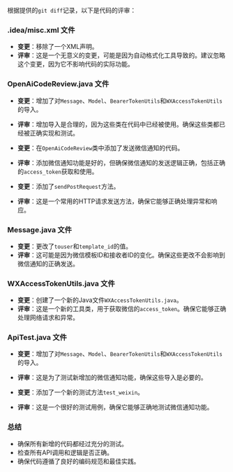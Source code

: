 根据提供的`git diff`记录，以下是代码的评审：

### .idea/misc.xml 文件
- **变更**：移除了一个XML声明。
- **评审**：这是一个无意义的变更，可能是因为自动格式化工具导致的。建议忽略这个变更，因为它不影响代码的实际功能。

### OpenAiCodeReview.java 文件
- **变更**：增加了对`Message`、`Model`、`BearerTokenUtils`和`WXAccessTokenUtils`的导入。
- **评审**：增加导入是合理的，因为这些类在代码中已经被使用。确保这些类都已经被正确实现和测试。

- **变更**：在`OpenAiCodeReview`类中添加了发送微信通知的代码。
- **评审**：添加微信通知功能是好的，但确保微信通知的发送逻辑正确，包括正确的`access_token`获取和使用。

- **变更**：添加了`sendPostRequest`方法。
- **评审**：这是一个常用的HTTP请求发送方法，确保它能够正确处理异常和响应。

### Message.java 文件
- **变更**：更改了`touser`和`template_id`的值。
- **评审**：这可能是因为微信模板ID和接收者ID的变化。确保这些更改不会影响到微信通知的正确发送。

### WXAccessTokenUtils.java 文件
- **变更**：创建了一个新的Java文件`WXAccessTokenUtils.java`。
- **评审**：这是一个新的工具类，用于获取微信的`access_token`。确保它能够正确处理网络请求和异常。

### ApiTest.java 文件
- **变更**：增加了对`Message`、`Model`、`BearerTokenUtils`和`WXAccessTokenUtils`的导入。
- **评审**：这是为了测试新增加的微信通知功能，确保这些导入是必要的。

- **变更**：添加了一个新的测试方法`test_weixin`。
- **评审**：这是一个很好的测试用例，确保它能够正确地测试微信通知功能。

### 总结
- 确保所有新增的代码都经过充分的测试。
- 检查所有API调用和逻辑是否正确。
- 确保代码遵循了良好的编码规范和最佳实践。
